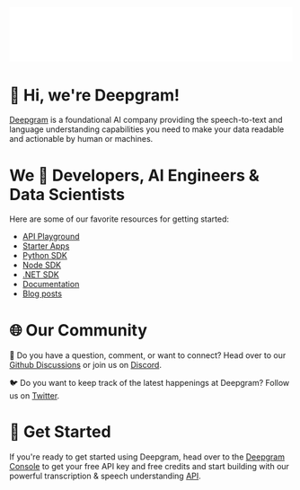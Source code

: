 ![Deepgram full logo: Deepgram](deepgram-wordmark-white.svg)

# 👋 Hi, we're Deepgram!

[Deepgram](https://deepgram.com/) is a foundational AI company providing the speech-to-text and language understanding capabilities you need to make your data readable and actionable by human or machines.
# We 🤍 Developers, AI Engineers & Data Scientists

Here are some of our favorite resources for getting started:
- [API Playground](https://playground.deepgram.com/)
- [Starter Apps](https://github.com/deepgram-starters)
- [Python SDK](https://github.com/deepgram/deepgram-python-sdk)
- [Node SDK](https://github.com/deepgram/deepgram-node-sdk)
- [.NET SDK](https://github.com/deepgram/deepgram-dotnet-sdk)
- [Documentation](https://developers.deepgram.com/documentation/)
- [Blog posts](https://deepgram.com/learn)

 # 🌐 Our Community

💭 Do you have a question, comment, or want to connect? Head over to our [Github Discussions](https://github.com/orgs/deepgram/discussions) or join us on [Discord](https://discord.com/invite/xWRaCDBtW4).


🐦 Do you want to keep track of the latest happenings at Deepgram? Follow us on [Twitter](https://twitter.com/DeepgramAI).


# 🚀 Get Started

If you're ready to get started using Deepgram, head over to the [Deepgram Console](https://console.deepgram.com/signup) to get your free API key and free credits and  start building with our powerful transcription & speech understanding [API](https://developers.deepgram.com/reference/).

